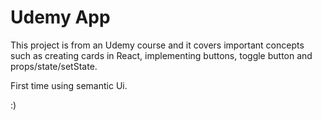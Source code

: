 # Udemy App

This project is from an Udemy course and it covers important concepts such as creating cards in React, implementing buttons, toggle button and props/state/setState. 

First time using semantic Ui.

:)
